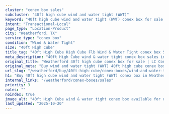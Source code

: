 ```yaml
---
cluster: "conex box sales"
subcluster: "40ft high cube wind and water tight (WWT)"
keyword: "40ft high cube wind and water tight (WWT) conex box for sale Weatherford, TX"
intent: "Transactional-Local"
page_type: "Location-Product"
city: "Weatherford, TX"
service_type: "conex box"
condition: "Wind & Water Tight"
size: "40ft High Cube"
title_tag: "40ft High Cube High Cube Flb Wind & Water Tight conex box Sales in Weatherford | LC Container"
meta_description: "40ft High Cube wind & water tight conex box sales in Weatherford. High cube containers with extra height. Fast delivery, competitive pricing. Serving conex boxes area. Quote ID: 731. Call (214) 524-4168 for your free quote today."
original_title: "Weatherford 40ft high cube conex box for sale | LC Container"
original_meta: "Buy wind and water tight (WWT) 40ft high cube conex box sale with local delivery in Weatherford, TX. LC Container — local Since 2003. Request a fast quote today."
url_slug: "/weatherford/buy/40ft-high-cube/conex-boxes/wind-and-water-tight-wwt"
h1: "Buy 40ft high cube wind and water tight (WWT) conex box in Weatherford"
internal_links: "/weatherford/conex-boxes/sales"
priority: 3
notes: ""
noindex: true
image_alt: "40ft High Cube wind & water tight conex box available for delivery in Weatherford"
last_updated: "2025-10-20"
---
```


<!-- TODO: Add unique city/inventory copy, images, and internal links here. -->
